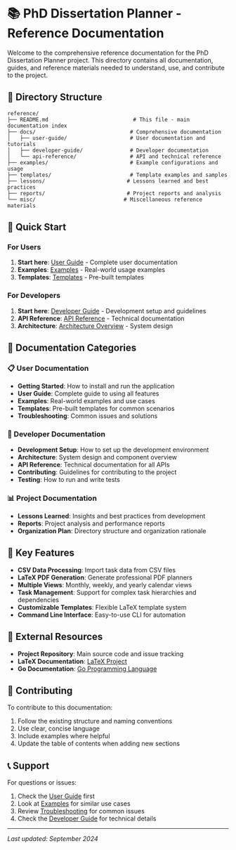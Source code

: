 # 📚 PhD Dissertation Planner - Reference Documentation

Welcome to the comprehensive reference documentation for the PhD Dissertation Planner project. This directory contains all documentation, guides, and reference materials needed to understand, use, and contribute to the project.

## 📁 Directory Structure

```
reference/
├── README.md                           # This file - main documentation index
├── docs/                              # Comprehensive documentation
│   ├── user-guide/                    # User documentation and tutorials
│   ├── developer-guide/               # Developer documentation
│   └── api-reference/                 # API and technical reference
├── examples/                          # Example configurations and usage
├── templates/                         # Template examples and samples
├── lessons/                          # Lessons learned and best practices
├── reports/                          # Project reports and analysis
└── misc/                            # Miscellaneous reference materials
```

## 🚀 Quick Start

### For Users
1. **Start here**: [User Guide](docs/user-guide/README.md) - Complete user documentation
2. **Examples**: [Examples](examples/README.md) - Real-world usage examples
3. **Templates**: [Templates](templates/README.md) - Pre-built templates

### For Developers
1. **Start here**: [Developer Guide](docs/developer-guide/README.md) - Development setup and guidelines
2. **API Reference**: [API Reference](docs/api-reference/README.md) - Technical documentation
3. **Architecture**: [Architecture Overview](docs/developer-guide/architecture.md) - System design

## 📖 Documentation Categories

### 📋 User Documentation
- **Getting Started**: How to install and run the application
- **User Guide**: Complete guide to using all features
- **Examples**: Real-world examples and use cases
- **Templates**: Pre-built templates for common scenarios
- **Troubleshooting**: Common issues and solutions

### 🔧 Developer Documentation
- **Development Setup**: How to set up the development environment
- **Architecture**: System design and component overview
- **API Reference**: Technical documentation for all APIs
- **Contributing**: Guidelines for contributing to the project
- **Testing**: How to run and write tests

### 📊 Project Documentation
- **Lessons Learned**: Insights and best practices from development
- **Reports**: Project analysis and performance reports
- **Organization Plan**: Directory structure and organization rationale

## 🎯 Key Features

- **CSV Data Processing**: Import task data from CSV files
- **LaTeX PDF Generation**: Generate professional PDF planners
- **Multiple Views**: Monthly, weekly, and yearly calendar views
- **Task Management**: Support for complex task hierarchies and dependencies
- **Customizable Templates**: Flexible LaTeX template system
- **Command Line Interface**: Easy-to-use CLI for automation

## 🔗 External Resources

- **Project Repository**: Main source code and issue tracking
- **LaTeX Documentation**: [LaTeX Project](https://www.latex-project.org/)
- **Go Documentation**: [Go Programming Language](https://golang.org/doc/)

## 📝 Contributing

To contribute to this documentation:
1. Follow the existing structure and naming conventions
2. Use clear, concise language
3. Include examples where helpful
4. Update the table of contents when adding new sections

## 📞 Support

For questions or issues:
1. Check the [User Guide](docs/user-guide/README.md) first
2. Look at [Examples](examples/README.md) for similar use cases
3. Review [Troubleshooting](docs/user-guide/troubleshooting.md) for common issues
4. Check the [Developer Guide](docs/developer-guide/README.md) for technical details

---

*Last updated: September 2024*